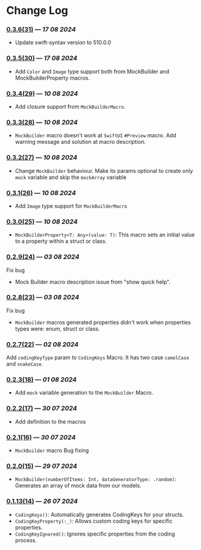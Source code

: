 # Change Log

### [0.3.6(31)](https://github.com/rezojoglidze/RJSwiftMacros/releases/tag/0.3.6) — *17 08 2024*
- Update swift-syntax version to 510.0.0

### [0.3.5(30)](https://github.com/rezojoglidze/RJSwiftMacros/releases/tag/0.3.5) — *17 08 2024*
- Add `Color` and `Image` type support both from MockBuilder and MockBuilderProperty macros.

### [0.3.4(29)](https://github.com/rezojoglidze/RJSwiftMacros/releases/tag/0.3.4) — *10 08 2024*
- Add closure support from `MockBuilderMacro`.

### [0.3.3(28)](https://github.com/rezojoglidze/RJSwiftMacros/releases/tag/0.3.3) — *10 08 2024*
- `MockBuilder` macro doesn't work at `SwiftUI` `#Preview` macro. Add warning message and solution at macro description.
  
### [0.3.2(27)](https://github.com/rezojoglidze/RJSwiftMacros/releases/tag/0.3.2) — *10 08 2024*
- Change `MockBuilder` behaviour. Make its params optional to create only `mock` variable and skip the `mockArray` variable

### [0.3.1(26)](https://github.com/rezojoglidze/RJSwiftMacros/releases/tag/0.3.1) — *10 08 2024*
- Add `Image` type support for `MockBuilderMacro` 

### [0.3.0(25)](https://github.com/rezojoglidze/RJSwiftMacros/releases/tag/0.3.0) — *10 08 2024*
- `MockBuilderProperty<T: Any>(value: T)`: This macro sets an initial value to a property within a struct or class.

### [0.2.9(24)](https://github.com/rezojoglidze/RJSwiftMacros/releases/tag/0.2.9) — *03 08 2024*
Fix bug
- Mock Builder macro description issue from "show quick help".

### [0.2.8(23)](https://github.com/rezojoglidze/RJSwiftMacros/releases/tag/0.2.8) — *03 08 2024*
Fix bug
- `MockBuilder` macros generated properties didn't work when properties types were: enum, struct or class.

### [0.2.7(22)](https://github.com/rezojoglidze/RJSwiftMacros/releases/tag/0.2.7) — *02 08 2024*
Add `codingKeyType` param to `CodingKeys` Macro. It has two case `camelCase` and  `snakeCase`.

### [0.2.3(18)](https://github.com/rezojoglidze/RJSwiftMacros/releases/tag/0.2.3) — *01 08 2024*
- Add `mock` variable generation to the `MockBuilder` Macro.

### [0.2.2(17)](https://github.com/rezojoglidze/RJSwiftMacros/releases/tag/0.2.2) — *30 07 2024*
- Add definition to the macros

### [0.2.1(16)](https://github.com/rezojoglidze/RJSwiftMacros/releases/tag/0.2.1) — *30 07 2024*
- `MockBuilder` macro Bug fixing
  
### [0.2.0(15)](https://github.com/rezojoglidze/RJSwiftMacros/releases/tag/0.2.0) — *29 07 2024*
- `MockBuilder(numberOfItems: Int, dataGeneratorType: .random)`: Generates an array of mock data from our models.
  
### [0.1.13(14)](https://github.com/rezojoglidze/RJSwiftMacros/releases/tag/0.1.13) — *26 07 2024*
- `CodingKeys()`: Automatically generates CodingKeys for your structs.
- `CodingKeyProperty(:_)`: Allows custom coding keys for specific properties.
- `CodingKeyIgnored()`: Ignores specific properties from the coding process.
